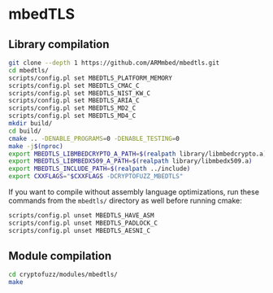 # mbedTLS

## Library compilation

```sh
git clone --depth 1 https://github.com/ARMmbed/mbedtls.git
cd mbedtls/
scripts/config.pl set MBEDTLS_PLATFORM_MEMORY
scripts/config.pl set MBEDTLS_CMAC_C
scripts/config.pl set MBEDTLS_NIST_KW_C
scripts/config.pl set MBEDTLS_ARIA_C
scripts/config.pl set MBEDTLS_MD2_C
scripts/config.pl set MBEDTLS_MD4_C
mkdir build/
cd build/
cmake .. -DENABLE_PROGRAMS=0 -DENABLE_TESTING=0
make -j$(nproc)
export MBEDTLS_LIBMBEDCRYPTO_A_PATH=$(realpath library/libmbedcrypto.a)
export MBEDTLS_LIBMBEDX509_A_PATH=$(realpath library/libmbedx509.a)
export MBEDTLS_INCLUDE_PATH=$(realpath ../include)
export CXXFLAGS="$CXXFLAGS -DCRYPTOFUZZ_MBEDTLS"
```

If you want to compile without assembly language optimizations, run these commands from the ```mbedtls/``` directory as well before running cmake:

```sh
scripts/config.pl unset MBEDTLS_HAVE_ASM
scripts/config.pl unset MBEDTLS_PADLOCK_C
scripts/config.pl unset MBEDTLS_AESNI_C
```

## Module compilation

```sh
cd cryptofuzz/modules/mbedtls/
make
```
